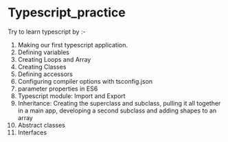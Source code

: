 # Typescript_practice

Try to learn typescript by :-

1) Making our first typescript application.
2) Defining variables
3) Creating Loops and Array
4) Creating Classes 
5) Defining accessors
6) Configuring compiler options with tsconfig.json
7) parameter properties in ES6 
8) Typescript module: Import and Export
9) Inheritance: Creating the superclass and subclass, pulling it all together in a main app, developing a second subclass and adding shapes to an array
10) Abstract classes
11) Interfaces
